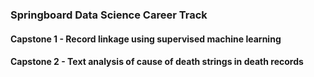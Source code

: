### Springboard Data Science Career Track
#### Capstone 1 - Record linkage using supervised machine learning
#### Capstone 2 - Text analysis of cause of death strings in death records
